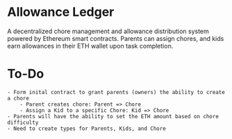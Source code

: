 # Allowance Ledger
A decentralized chore management and allowance distribution system powered by Ethereum smart contracts. Parents can assign chores, and kids earn allowances in their ETH wallet upon task completion.

# To-Do
    - Form inital contract to grant parents (owners) the ability to create a chore
        - Parent creates chore: Parent => Chore
        - Assign a Kid to a specific Chore: Kid => Chore
    - Parents will have the ability to set the ETH amount based on chore difficulty
    - Need to create types for Parents, Kids, and Chore
